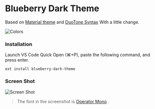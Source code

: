 # Blueberry Dark Theme
Based on [Material theme](https://marketplace.visualstudio.com/items?itemName=ms-vscode.Theme-MaterialKit) and [DuoTone Syntax](https://github.com/simurai/duotone-syntax) With a little change.

![Colors](https://raw.githubusercontent.com/peymanslh/vscode-blueberry-dark-theme/master/colors.jpg)

### Installation
Launch VS Code Quick Open (⌘+P), paste the following command, and press enter.
```
ext install blueberry-dark-theme
```
### Screen Shot
![Screen Shot](https://raw.githubusercontent.com/peymanslh/vscode-blueberry-dark-theme/master/screenshot.png)

> The font in the screenshot is [Operator Mono](https://www.typography.com/blog/introducing-operator) .